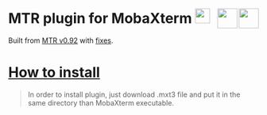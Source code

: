 # MTR plugin for MobaXterm <a href="https://github.com/zhubanRuban/mtr-mobaxterm-plugin/"><img height="30" src="https://camo.githubusercontent.com/7710b43d0476b6f6d4b4b2865e35c108f69991f3/68747470733a2f2f7777772e69636f6e66696e6465722e636f6d2f646174612f69636f6e732f6f637469636f6e732f313032342f6d61726b2d6769746875622d3235362e706e67"></a> <a href="https://mobaxterm.mobatek.net/" target="_blank"><img align="right" height="40" src="https://mobaxterm.mobatek.net/img/moba/xterm_logo.png"></a> <a href="http://www.bitwizard.nl/mtr/" target="_blank"><img align="right" height="40" src="http://www.bitwizard.nl/img/bw_logo_new.png"></a>
Built from [MTR v0.92](https://github.com/traviscross/mtr/releases/tag/v0.92) with [fixes](https://github.com/traviscross/mtr/issues/199).
# [How to install](https://mobaxterm.mobatek.net/plugins.html)
> In order to install plugin, just download .mxt3 file and put it in the same directory than MobaXterm executable.
